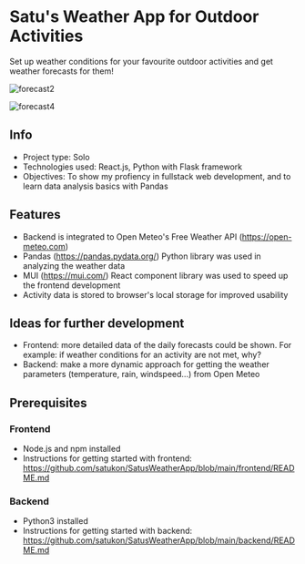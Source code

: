 # Satu's Weather App for Outdoor Activities
Set up weather conditions for your favourite outdoor activities and get weather forecasts for them!

![forecast2](https://github.com/user-attachments/assets/81e8988d-f053-4614-ba4e-c8809def8ca3)

![forecast4](https://github.com/user-attachments/assets/0afd4b7e-e24e-4a76-abf6-7729d31b56ec)

## Info
- Project type: Solo
- Technologies used: React.js, Python with Flask framework
- Objectives: To show my profiency in fullstack web development, and to learn data analysis basics with Pandas

## Features
- Backend is integrated to Open Meteo's Free Weather API (https://open-meteo.com)
- Pandas (https://pandas.pydata.org/) Python library was used in analyzing the weather data
- MUI (https://mui.com/) React component library was used to speed up the frontend development
- Activity data is stored to browser's local storage for improved usability

## Ideas for further development
- Frontend: more detailed data of the daily forecasts could be shown. For example: if weather conditions for an activity are not met, why?
- Backend: make a more dynamic approach for getting the weather parameters (temperature, rain, windspeed...) from Open Meteo

## Prerequisites

### Frontend
- Node.js and npm installed
- Instructions for getting started with frontend: https://github.com/satukon/SatusWeatherApp/blob/main/frontend/README.md

### Backend
- Python3 installed
- Instructions for getting started with backend: https://github.com/satukon/SatusWeatherApp/blob/main/backend/README.md
